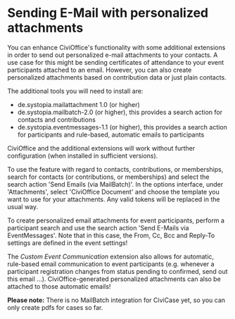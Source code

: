 # Sending E-Mail with personalized attachments

You can enhance CiviOffice's functionality with some additional extensions in
order to send out personalized e-mail attachments to your contacts. A use case
for this might be sending certificates of attendance to your event participants
attached to an email. However, you can also create personalized attachments
based on contribution data or just plain contacts.

The additional tools you will need to install are:

- de.systopia.mailattachment 1.0 (or higher)
- de.systopia.mailbatch-2.0 (or higher), this provides a search action for
  contacts and contributions
- de.systopia.eventmessages-1.1 (or higher), this provides a search action for
  participants and rule-based, automatic emails to participants

CiviOffice and the additional extensions will work without further
configuration (when installed in sufficient versions).

To use the feature with regard to contacts, contributions, or memberships, search for contacts (or contributions, or memberships) and select the search action 'Send Emails (via MailBatch)'. In
the options interface, under 'Attachments', select 'CiviOffice Document' and
choose the template you want to use for your attachments. Any valid tokens will
be replaced in the usual way.

To create personalized email attachments for event participants, perform a
participant search and use the search action 'Send E-Mails via EventMessages'.
Note that in this case, the From, Cc, Bcc and Reply-To settings are defined in
the event settings!

The *Custom Event Communication* extension also allows for automatic, rule-based
email communication to event participants (e.g. whenever a participant
registration changes from status pending to confirmed, send out this email ...).
CiviOffice-generated personalized attachments can also be attached to those
automatic emails!

**Please note:** There is no MailBatch integration for CiviCase yet, so you can only create pdfs for cases so far. 
